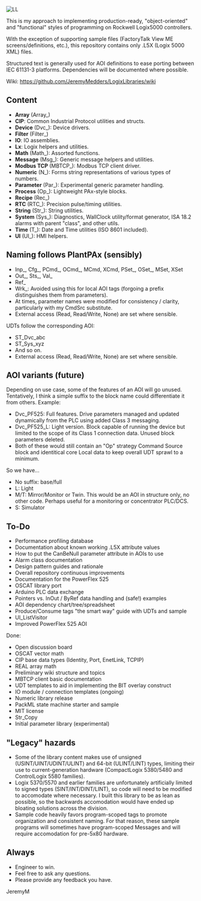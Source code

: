 ![LL](https://user-images.githubusercontent.com/122491027/215130073-0cc0a52d-6971-4562-80a7-ac4ec14d452d.PNG)

This is my approach to implementing production-ready, "object-oriented" and "functional" styles of programming on Rockwell Logix5000 controllers.

With the exception of supporting sample files (FactoryTalk View ME screens/definitions, etc.), this repository contains only .L5X (Logix 5000 XML) files.

Structured text is generally used for AOI definitions to ease porting between IEC 61131-3 platforms. Dependencies will be documented where possible.

Wiki: https://github.com/JeremyMedders/LogixLibraries/wiki

Content
------------
- **Array** (Array_)
- **CIP**: Common Industrial Protocol utilities and structs.
- **Device** (Dvc_): Device drivers.
- **Filter** (Filter_)
- **IO**: IO assemblies.
- **Lx**: Logix helpers and utilities.
- **Math** (Math_): Assorted functions.
- **Message** (Msg_): Generic message helpers and utilities.
- **Modbus TCP** (MBTCP_): Modbus TCP client driver.
- **Numeric** (N_): Forms string representations of various types of numbers.
- **Parameter** (Par_): Experimental generic parameter handling.
- **Process** (Op_): Lightweight PAx-style blocks.
- **Recipe** (Rec_)
- **RTC** (RTC_): Precision pulse/timing utilities.
- **String** (Str_): String utilities.
- **System** (Sys_): Diagnostics, WallClock utility/format generator, ISA 18.2 alarms with parent "class", and other utils.
- **Time** (T_): Date and Time utilities (ISO 8601 included).
- **UI** (UI_): HMI helpers.

Naming follows PlantPAx (sensibly)
------------
- Inp_, Cfg_, PCmd_, OCmd_, MCmd, XCmd, PSet_, OSet_, MSet, XSet
- Out_, Sts_, Val_
- Ref_
- Wrk_: Avoided using this for local AOI tags (forgoing a prefix distinguishes them from parameters).
- At times, parameter names were modified for consistency / clarity, particularly with my CmdSrc substitute.
- External access (Read, Read/Write, None) are set where sensible.

UDTs follow the corresponding AOI:
- ST_Dvc_abc
- ST_Sys_xyz
- And so on.
- External access (Read, Read/Write, None) are set where sensible.

AOI variants (future)
------------
Depending on use case, some of the features of an AOI will go unused. Tentatively, I think a simple suffix to the block name could differentiate it from others. Example:
- Dvc_PF525: Full features. Drive parameters managed and updated dynamically from the PLC using added Class 3 messaging.
- Dvc_PF525_L: Light version. Block capable of running the device but limited to the scope of its Class 1 connection data. Unused block parameters deleted.
- Both of these would still contain an "Op" strategy Command Source block and identitical core Local data to keep overall UDT sprawl to a minimum.

So we have...
- No suffix: base/full
- L: Light
- M/T: Mirror/Monitor or Twin. This would be an AOI in structure only, no other code. Perhaps useful for a monitoring or concentrator PLC/DCS.
- S: Simulator

To-Do
------------
- Performance profiling database
- Documentation about known working .L5X attribute values
- How to put the CanBeNull parameter attribute in AOIs to use
- Alarm class documentation
- Design pattern guides and rationale
- Overall repository continuous improvements
- Documentation for the PowerFlex 525
- OSCAT library port
- Arduino PLC data exchange
- Pointers vs. InOut / ByRef data handling and (safe!) examples
- AOI dependency chart/tree/spreadsheet
- Produce/Consume tags "the smart way" guide with UDTs and sample
- UI_ListVisitor
- Improved PowerFlex 525 AOI

Done:
- Open discussion board
- OSCAT vector math
- CIP base data types (Identity, Port, EnetLink, TCPIP)
- REAL array math
- Preliminary wiki structure and topics
- MBTCP client basic documentation
- UDT templates to aid in implementing the BIT overlay construct
- IO module / connection templates (ongoing)
- Numeric library release
- PackML state machine starter and sample
- MIT license
- Str_Copy
- Initial parameter library (experimental)

"Legacy" hazards
------------
- Some of the library content makes use of unsigned (USINT/UINT/UDINT/ULINT) and 64-bit (ULINT/LINT) types, limiting their use to current-generation hardware (CompactLogix 5380/5480 and ControlLogix 5580 families).
- Logix 5370/5570 and earlier families are unfortunately artificially limited to signed types (SINT/INT/DINT/LINT), so code will need to be modified to accomodate where necessary. I built this library to be as lean as possible, so the backwards accomodation would have ended up bloating solutions across the division.
- Sample code heavily favors program-scoped tags to promote organization and consistent naming. For that reason, these sample programs will sometimes have program-scoped Messages and will require accomodation for pre-5x80 hardware.

Always
------------
- Engineer to win.
- Feel free to ask any questions.
- Please provide any feedback you have.

JeremyM
